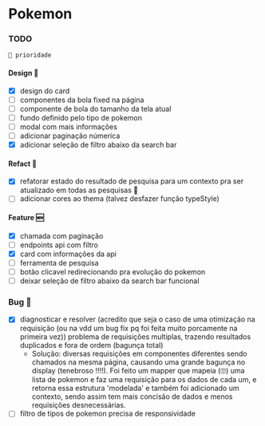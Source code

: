 # Pokemon

### TODO

`🚩 prioridade`

#### Design 🎨

- [x] design do card
- [ ] componentes da bola fixed na página
- [ ] componente de bola do tamanho da tela atual
- [ ] fundo definido pelo tipo de pokemon
- [ ] modal com mais informações
- [ ] adicionar paginação númerica
- [x] adicionar seleção de filtro abaixo da search bar

#### Refact 🧶

- [x] refatorar estado do resultado de pesquisa para um contexto pra ser atualizado em todas as pesquisas 🚩
- [ ] adicionar cores ao thema (talvez desfazer função typeStyle)

#### Feature 🆕

- [x] chamada com paginação
- [ ] endpoints api com filtro
- [x] card com informações da api
- [ ] ferramenta de pesquisa
- [ ] botão clicavel redirecionando pra evolução do pokemon
- [ ] deixar seleção de filtro abaixo da search bar funcional

### Bug 🚨

- [x] diagnosticar e resolver (acredito que seja o caso de uma otimização na requisição (ou na vdd um bug fix pq foi feita muito porcamente na primeira vez)) problema de requisições multiplas, trazendo resultados duplicados e fora de ordem (bagunça total)
  - Solução: diversas requisições em componentes diferentes sendo chamados na mesma página, causando uma grande bagunça no display (tenebroso !!!!). Foi feito um mapper que mapeia (🙄) uma lista de pokemon e faz uma requisição para os dados de cada um, e retorna essa estrutura 'modelada' e também foi adicionado um contexto, sendo assim tem mais concisão de dados e menos requisições desnecessárias.
- [ ] filtro de tipos de pokemon precisa de responsividade
